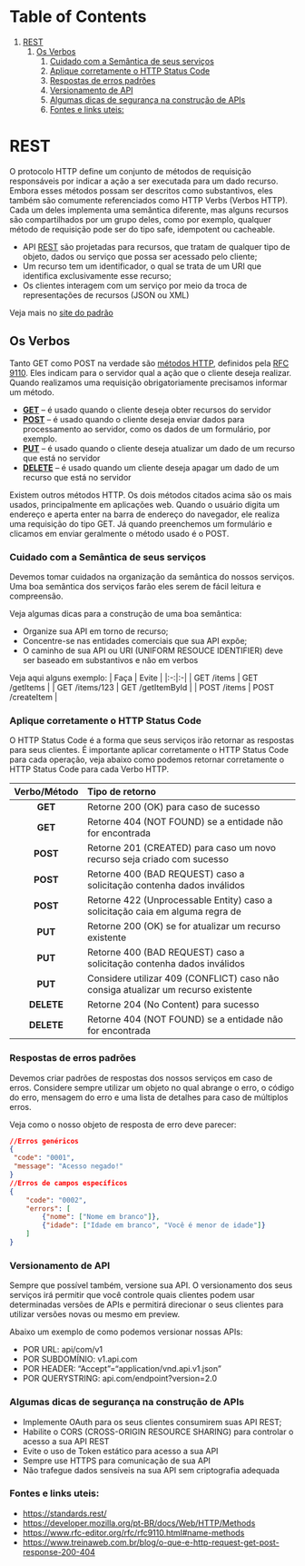 # Table of Contents
1. [REST](#rest)
	1. [Os Verbos](#os-verbos)
		1. [Cuidado com a Semântica de seus serviços](#cuidado-com-a-semntica-de-seus-servios)
		2. [Aplique corretamente o HTTP Status Code](#aplique-corretamente-o-http-status-code)
		3. [Respostas de erros padrões](#respostas-de-erros-padres)
		4. [Versionamento de API](#versionamento-de-api)
		5. [Algumas dicas de segurança na construção de APIs](#algumas-dicas-de-segurana-na-construo-de-apis)
		6. [Fontes e links uteis:](#fontes-e-links-uteis)

# REST
O protocolo HTTP define um conjunto de métodos de requisição responsáveis por indicar a ação a ser executada para um dado recurso. Embora esses métodos possam ser descritos como substantivos, eles também são comumente referenciados como HTTP Verbs (Verbos HTTP). Cada um deles implementa uma semântica diferente, mas alguns recursos são compartilhados por um grupo deles, como por exemplo, qualquer método de requisição pode ser do tipo safe, idempotent ou cacheable.

- API [REST]((https://standards.rest/)) são projetadas para recursos, que tratam de qualquer tipo de objeto, dados ou serviço que possa ser acessado pelo cliente;
- Um recurso tem um identificador, o qual se trata de um URI que identifica exclusivamente esse recurso;
- Os clientes interagem com um serviço por meio da troca de representações de recursos (JSON ou XML)

Veja mais no [site do padrão](https://standards.rest/)

## Os Verbos
Tanto GET como POST na verdade são [métodos HTTP](https://developer.mozilla.org/pt-BR/docs/Web/HTTP/Methods), definidos pela [RFC 9110](https://www.rfc-editor.org/rfc/rfc9110.html#name-methods). Eles indicam para o servidor qual a ação que o cliente deseja realizar. Quando realizamos uma requisição obrigatoriamente precisamos informar um método.

 - **[GET](https://www.rfc-editor.org/rfc/rfc9110.html#name-get)** – é usado quando o cliente deseja obter recursos do servidor
 - **[POST](https://www.rfc-editor.org/rfc/rfc9110.html#name-post)** – é usado quando o cliente deseja enviar dados para processamento ao servidor, como os dados de um formulário, por exemplo.
 - **[PUT](https://www.rfc-editor.org/rfc/rfc9110.html#name-put)** – é usado quando o cliente deseja atualizar um dado de um recurso que está no servidor
 - **[DELETE](https://www.rfc-editor.org/rfc/rfc9110.html#name-delete)** – é usado quando um cliente deseja apagar um dado de um recurso que está no servidor

Existem outros métodos HTTP. Os dois métodos citados acima são os mais usados, principalmente em aplicações web. Quando o usuário digita um endereço e aperta enter na barra de endereço do navegador, ele realiza uma requisição do tipo GET. Já quando preenchemos um formulário e clicamos em enviar geralmente o método usado é o POST.

### Cuidado com a Semântica de seus serviços
Devemos tomar cuidados na organização da semântica do nossos serviços. Uma boa semântica dos serviços farão eles serem de fácil leitura e compreensão.

Veja algumas dicas para a construção de uma boa semântica:

- Organize sua API em torno de recurso;
- Concentre-se nas entidades comerciais que sua API expõe;
- O caminho de sua API ou URI (UNIFORM RESOUCE IDENTIFIER) deve ser baseado em substantivos e não em verbos

Veja aqui alguns exemplo:
| Faça | Evite |
|:-:|:-|
| GET /items | GET /getItems |
| GET /items/123 | GET /getItemById |
| POST /items | POST /createItem |

### Aplique corretamente o HTTP Status Code
O HTTP Status Code é a forma que seus serviços irão retornar as respostas para seus clientes. É importante aplicar corretamente o HTTP Status Code para cada operação, veja abaixo como podemos retornar corretamente o HTTP Status Code para cada Verbo HTTP.

| Verbo/Método | Tipo de retorno |
|:-: |:-|
| **GET** | Retorne 200 (OK) para caso de sucesso |
| **GET** | Retorne 404 (NOT FOUND) se a entidade não for encontrada |
| **POST** |Retorne 201 (CREATED) para caso um novo recurso seja criado com sucesso | 
| **POST** |Retorne 400 (BAD REQUEST) caso a solicitação contenha dados inválidos | 
| **POST** |Retorne 422 (Unprocessable Entity) caso a solicitação caia em alguma regra de  | negócio
| **PUT** |Retorne 200 (OK)  se for atualizar um recurso existente | 
| **PUT** |Retorne 400 (BAD REQUEST) caso a solicitação contenha dados inválidos | 
| **PUT** |Considere utilizar 409 (CONFLICT) caso não consiga atualizar um recurso existente | 
| **DELETE** |Retorne 204 (No Content) para sucesso | 
| **DELETE** |Retorne 404 (NOT FOUND) se a entidade não for encontrada | 

### Respostas de erros padrões
Devemos criar padrões de respostas dos nossos serviços em caso de erros. Considere sempre utilizar um objeto no qual abrange o erro, o código do erro, mensagem do erro e uma lista de detalhes para caso de múltiplos erros.

Veja como o nosso objeto de resposta de erro deve parecer:

``` JSON
//Erros genéricos
{
 "code": "0001",
 "message": "Acesso negado!"
}
//Erros de campos específicos
{
    "code": "0002",
    "errors": [
        {"nome": ["Nome em branco"]},
        {"idade": ["Idade em branco", "Você é menor de idade"]}
    ]
}
```

### Versionamento de API
Sempre que possível também, versione sua API. O versionamento dos seus serviços irá permitir que você controle quais clientes podem usar determinadas versões de APIs e permitirá direcionar o seus clientes para utilizar versões novas ou mesmo em preview.

Abaixo um exemplo de como podemos versionar nossas APIs:

- POR URL: api/com/v1
- POR SUBDOMÍNIO: v1.api.com
- POR HEADER: “Accept”=“application/vnd.api.v1.json” 
- POR QUERYSTRING: api.com/endpoint?version=2.0

### Algumas dicas de segurança na construção de APIs
- Implemente OAuth para os seus clientes consumirem suas API REST;
- Habilite o CORS (CROSS-ORIGIN RESOURCE SHARING) para controlar o acesso a sua API REST
- Evite o uso de Token estático para acesso a sua API
- Sempre use HTTPS para comunicação de sua API
- Não trafegue dados sensíveis na sua API sem criptografia adequada

### Fontes e links uteis:
- https://standards.rest/
- https://developer.mozilla.org/pt-BR/docs/Web/HTTP/Methods
- https://www.rfc-editor.org/rfc/rfc9110.html#name-methods
- https://www.treinaweb.com.br/blog/o-que-e-http-request-get-post-response-200-404
